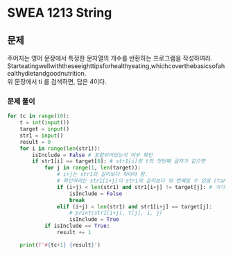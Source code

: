 # SWEA 1213 String

## 문제
주어지는 영어 문장에서 특정한 문자열의 개수를 반환하는 프로그램을 작성하여라.  
Starteatingwellwiththeseeighttipsforhealthyeating,whichcoverthebasicsofahealthydietandgoodnutrition.  
위 문장에서 ti 를 검색하면, 답은 4이다.  
  
### 문제 풀이
```python
for tc in range(10):
    t = int(input())
    target = input()
    str1 = input()
    result = 0
    for i in range(len(str1)): 
        isInclude = False # 포함되어있는지 여부 확인
        if str1[i] == target[0]: # str1[i]랑 t의 첫번째 글자가 같으면 
            for j in range(1, len(target)): 
                # i+j는 str1의 길이보다 작아야 함. 
                # 확인하려는 str1[i+j]이 str1의 길이보다 뒤 번째일 수 있음 (target의 첫번째 글자랑 str1의 마지막 글자가 같을 수도 있으니까)
                if (i+j) < len(str1) and str1[i+j] != target[j]: # 거기서부터 다시 target[j]번째와 같은지 차례대로 확인 
                    isInclude = False
                    break
                elif (i+j) < len(str1) and str1[i+j] == target[j]: 
                    # print(str1[i+j], t[j], i, j)
                    isInclude = True
            if isInclude == True:
                result += 1

    print(f'#{tc+1} {result}')
```